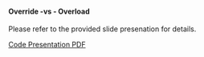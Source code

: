 #### Override -vs - Overload

Please refer to the provided slide presenation for details.

[Code Presentation PDF](Override-vs-Overload.pdf)

